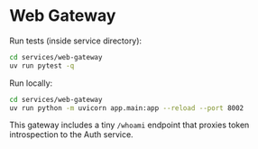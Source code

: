 # Web Gateway

Run tests (inside service directory):

```bash
cd services/web-gateway
uv run pytest -q
```

Run locally:

```bash
cd services/web-gateway
uv run python -m uvicorn app.main:app --reload --port 8002
```

This gateway includes a tiny `/whoami` endpoint that proxies token introspection to the Auth service.

